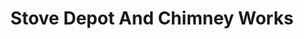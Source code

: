 ---
title: "Stove Depot And Chimney Works"
url: /grand-junction/stove-depot-and-chimney-works/
shop: Kamine & Öfen
---